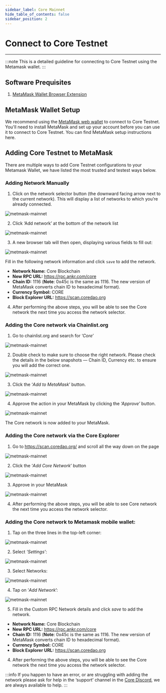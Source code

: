 ```yaml
---
sidebar_label: Core Mainnet
hide_table_of_contents: false
sidebar_position: 2
---
```


# Connect to Core Testnet
---

:::note
This is a detailed guideline for connecting to Core Testnet using the Metamask wallet.
:::

## Software Prequisites

1. [MetaMask Wallet Browser Extension](https://metamask.io/)

## MetaMask Wallet Setup
We recommend using the [MetaMask web wallet](https://metamask.io/) to connect to Core Testnet. You'll need to install MetaMask and set up your account before you can use it to connect to Core Testnet. You can find MetaMask setup instructions here.

## Adding Core Testnet to MetaMask
There are multiple ways to add Core Testnet configurations to your Metamask Wallet, we have listed the most trusted and testest ways below.

### Adding Network Manually
1. Click on the network selector button (the downward facing arrow next to the current network). This will display a list of networks to which you’re already connected.

![metmask-mainnet](../../static/img/miannet-wallet-config/mainnet-wallet-config-1.webp)

2. Click ‘Add network’ at the bottom of the network list

![metmask-mainnet](../../static/img/miannet-wallet-config/mainnet-wallet-config-2.webp)

3. A new browser tab will then open, displaying various fields to fill out:

![metmask-mainnet](../../static/img/miannet-wallet-config/mainnet-wallet-config-3.webp)

Fill in the following network information and click `save` to add the network.

* **Network Name:** Core Blockchain
* **New RPC URL:** https://rpc.ankr.com/core
* **Chain ID:** 1116 (**Note**: 0x45c is the same as 1116. The new version of MetaMask converts chain ID to hexadecimal format).
* **Currency Symbol:** CORE
* **Block Explorer URL:** https://scan.coredao.org


4. After performing the above steps, you will be able to see the Core network the next time you access the network selector.

### Adding the Core network via Chainlist.org
1. Go to chainlist.org and search for ‘_Core_’

![metmask-mainnet](../../static/img/miannet-wallet-config/mainnet-wallet-config-4.webp)

2. Double check to make sure to choose the right network. Please check the details in the below snapshots — Chain ID, Currency etc. to ensure you will add the correct one.

![metmask-mainnet](../../static/img/miannet-wallet-config/mainnet-wallet-config-6.webp)

3. Click the ‘_Add to MetaMask_’ button.

![metmask-mainnet](../../static/img/miannet-wallet-config/mainnet-wallet-config-7.webp)

4. Approve the action in your MetaMask by clicking the _‘Approve’_ button.

![metmask-mainnet](../../static/img/miannet-wallet-config/mainnet-wallet-config-8.webp)

The Core network is now added to your MetaMask.

### Adding the Core network via the Core Explorer
1. Go to https://scan.coredao.org/ and scroll all the way down on the page

![metmask-mainnet](../../static/img/miannet-wallet-config/mainnet-wallet-config-9.webp)

2. Click the ‘_Add Core Network_’ button

![metmask-mainnet](../../static/img/miannet-wallet-config/mainnet-wallet-config-10.webp)

3. Approve in your MetaMask

![metmask-mainnet](../../static/img/miannet-wallet-config/mainnet-wallet-config-11.webp)

4. After performing the above steps, you will be able to see Core network the next time you access the network selector.

### Adding the Core network to Metamask mobile wallet:
1. Tap on the three lines in the top-left corner:

![metmask-mainnet](../../static/img/miannet-wallet-config/mainnet-wallet-config-12.webp)

2. Select _‘Settings’_:

![metmask-mainnet](../../static/img/miannet-wallet-config/mainnet-wallet-config-13.webp)

3. Select Networks:

![metmask-mainnet](../../static/img/miannet-wallet-config/mainnet-wallet-config-14.webp)

4. Tap on ‘_Add Network_’:

![metmask-mainnet](../../static/img/miannet-wallet-config/mainnet-wallet-config-15.webp)

5. Fill in the Custom RPC Network details and click _save_ to add the network.

* **Network Name:** Core Blockchain
* **New RPC URL:** https://rpc.ankr.com/core
* **Chain ID:** 1116 (**Note**: 0x45c is the same as 1116. The new version of MetaMask converts chain ID to hexadecimal format).
* **Currency Symbol:** CORE
* **Block Explorer URL:** https://scan.coredao.org


4. After performing the above steps, you will be able to see the Core network the next time you access the network selector.

:::info 
If you happen to have an error, or are struggling with adding the network please ask for help in the ‘support’ channel in the [Core Discord](https://discord.gg/coredao), we are always available to help.
:::
